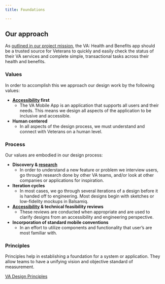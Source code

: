 ```yaml
---
title: Foundations

---
```



## Our approach 
As [outlined in our project mission](https://department-of-veterans-affairs.github.io/va-mobile-app/docs/About/team-charter#team-mission-statement), the VA: Health and Benefits app should be a trusted source for Veterans to quickly and easily check the status of their VA services and complete simple, transactional tasks across their health and benefits.

### Values
In order to accomplish this we approach our design work by the following values:

* **[Accessibility](../../QA/QualityAssuranceProcess/Accessibility/) first**
  * The VA Mobile App is an application that supports all users and their needs. This means we design all aspects of the application to be inclusive and accessible. 
* **Human centered**
  *  In all aspects of the design process, we must understand and connect with Veterans on a human level. 

### Process
Our values are embodied in our design process:

* **Discovery & [research](Research)**
  * In order to understand a new feature or problem we interview users, go through research done by other VA teams, and/or look at other companies or applications for inspiration. 
* **Iteration cycles**
  * In most cases, we go through several iterations of a design before it is handed off to engineering. Most designs begin with sketches or low-fidelity mockups in Balsamiq.
* **[Accessibility](../../QA/QualityAssuranceProcess/Accessibility/) & technical feasibility reviews**
  * These reviews are conducted when appropriate and are used to clarify designs from an accessibility and engineering perspective.
* **Incorporation of standard mobile conventions**
  * In an effort to utilize components and functionality that user’s are most familiar with.

### Principles 
Principles help in establishing a foundation for a system or application. They allow teams to have a unifying vision and objective standard of measurement. 

[VA Design Principles](https://design.va.gov/about/principles)

